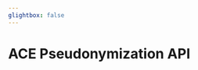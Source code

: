 ```yaml
---
glightbox: false
---
```



# ACE Pseudonymization API

<swagger-ui src="/assets/swagger-ui/swagger.json" 
    useBasicAuthenticationWithAccessCodeGrant="false"
    usePkceWithAuthorizationCodeGrant="false"
    scopes="openid profile"
    clientId="ace"
    clientSecret="1h6T3Dnx45hrd4pgv7YdcIfP9GRarbpN"
    realm="development"
    appName="ace"
    />